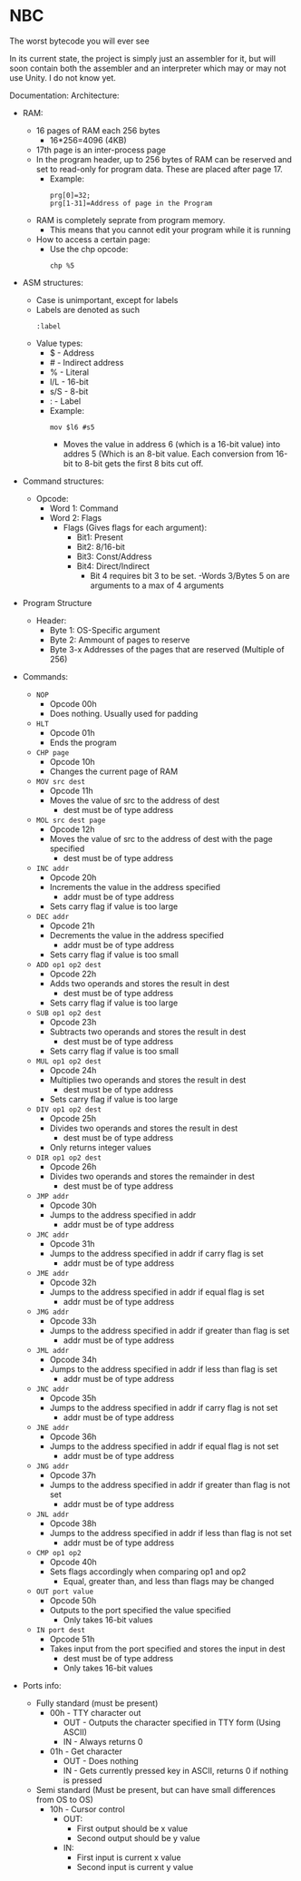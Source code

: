 # NBC

The worst bytecode you will ever see

In its current state, the project is simply just an assembler for it, but will soon contain both the assembler and an interpreter which may or may not use Unity. I do not know yet.

Documentation:
Architecture:
- RAM:
    - 16 pages of RAM each 256 bytes
        - 16*256=4096 (4KB)
    - 17th page is an inter-process page
    - In the program header, up to 256 bytes of RAM can be reserved and set to read-only for program data. These are placed after page 17.
        - Example:  
            ```
            prg[0]=32;
            prg[1-31]=Address of page in the Program
            ```
    - RAM is completely seprate from program memory.
        - This means that you cannot edit your program while it is running
    - How to access a certain page:
        - Use the chp opcode:
            ```
            chp %5
            ```
- ASM structures:
    - Case is unimportant, except for labels
	- Labels are denoted as such
		```
		:label
		```
    - Value types:
        - $ - Address
        - \# - Indirect address
        - % - Literal
        - l/L - 16-bit
        - s/S - 8-bit
		- : - Label
        - Example:
            ```
            mov $l6 #s5
            ```
            - Moves the value in address 6 (which is a 16-bit value) into addres 5 (Which is an 8-bit value. Each conversion from 16-bit to 8-bit gets the first 8 bits cut off.

- Command structures:
    - Opcode:
        - Word 1: Command
        - Word 2: Flags
            - Flags (Gives flags for each argument):
                - Bit1: Present
                - Bit2: 8/16-bit
                - Bit3: Const/Address
                - Bit4: Direct/Indirect
                    - Bit 4 requires bit 3 to be set.
        -Words 3/Bytes 5 on are arguments to a max of 4 arguments

- Program Structure
    - Header:
        - Byte 1: OS-Specific argument
        - Byte 2: Ammount of pages to reserve
        - Byte 3-x Addresses of the pages that are reserved (Multiple of 256)

- Commands:
    - `NOP`
        - Opcode 00h
        - Does nothing. Usually used for padding
    - `HLT`
        - Opcode 01h
        - Ends the program
    - `CHP page`
        - Opcode 10h
        - Changes the current page of RAM
    - `MOV src dest`
        - Opcode 11h
        - Moves the value of src to the address of dest
            - dest must be of type address
    - `MOL src dest page`
        - Opcode 12h
        - Moves the value of src to the address of dest with the page specified
            - dest must be of type address
    - `INC addr`
        - Opcode 20h
        - Increments the value in the address specified
            - addr must be of type address
        - Sets carry flag if value is too large
    - `DEC addr`
        - Opcode 21h
        - Decrements the value in the address specified
            - addr must be of type address
        - Sets carry flag if value is too small
    - `ADD op1 op2 dest`
        - Opcode 22h
        - Adds two operands and stores the result in dest
            - dest must be of type address
        - Sets carry flag if value is too large
    - `SUB op1 op2 dest`
        - Opcode 23h
        - Subtracts two operands and stores the result in dest
            - dest must be of type address
        - Sets carry flag if value is too small
    - `MUL op1 op2 dest`
        - Opcode 24h
        - Multiplies two operands and stores the result in dest
            - dest must be of type address
        - Sets carry flag if value is too large
    - `DIV op1 op2 dest`
        - Opcode 25h
        - Divides two operands and stores the result in dest
            - dest must be of type address
        - Only returns integer values
    - `DIR op1 op2 dest`
        - Opcode 26h
        - Divides two operands and stores the remainder in dest
            - dest must be of type address
    - `JMP addr`
        - Opcode 30h
        - Jumps to the address specified in addr
            - addr must be of type address
    - `JMC addr`
        - Opcode 31h
        - Jumps to the address specified in addr if carry flag is set
            - addr must be of type address
    - `JME addr`
        - Opcode 32h
        - Jumps to the address specified in addr if equal flag is set
            - addr must be of type address
    - `JMG addr`
        - Opcode 33h
        - Jumps to the address specified in addr if greater than flag is set
            - addr must be of type address
    - `JML addr`
        - Opcode 34h
        - Jumps to the address specified in addr if less than flag is set
            - addr must be of type address
    - `JNC addr`
        - Opcode 35h
        - Jumps to the address specified in addr if carry flag is not set
            - addr must be of type address
    - `JNE addr`
        - Opcode 36h
        - Jumps to the address specified in addr if equal flag is not set
            - addr must be of type address
    - `JNG addr`
        - Opcode 37h
        - Jumps to the address specified in addr if greater than flag is not set
            - addr must be of type address
    - `JNL addr`
        - Opcode 38h
        - Jumps to the address specified in addr if less than flag is not set
            - addr must be of type address
    - `CMP op1 op2`
        - Opcode 40h
        - Sets flags accordingly when comparing op1 and op2
            - Equal, greater than, and less than flags may be changed
    - `OUT port value`
        - Opcode 50h
        - Outputs to the port specified the value specified
            - Only takes 16-bit values
    - `IN port dest`
        - Opcode 51h
        - Takes input from the port specified and stores the input in dest
            - dest must be of type address
            - Only takes 16-bit values

- Ports info:
    - Fully standard (must be present)
        - 00h - TTY character out
            - OUT - Outputs the character specified in TTY form (Using ASCII)
            - IN - Always returns 0
        - 01h - Get character
            - OUT - Does nothing
            - IN - Gets currently pressed key in ASCII, returns 0 if nothing is pressed
    - Semi standard (Must be present, but can have small differences from OS to OS)
        - 10h - Cursor control
            - OUT:
                - First output should be x value
                - Second output should be y value
            - IN:
                - First input is current x value
                - Second input is current y value
                